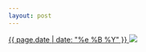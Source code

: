 ```yaml
---
layout: post
---
```


<p>
  <a href="/62">
    <time>{{ page.date | date: "%e %B %Y" }}</time>
    <img src="https://s3.amazonaws.com/life.aaronjgreenberg.com/62.jpg">
  </a>
  
</p>
